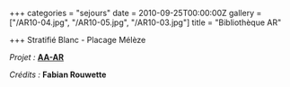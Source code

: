 +++
categories = "sejours"
date = 2010-09-25T00:00:00Z
gallery = ["/AR10-04.jpg", "/AR10-05.jpg", "/AR10-03.jpg"]
title = "Bibliothèque AR"

+++
Stratifié Blanc - Placage Mélèze

_Projet :_ <a target="_blank" href="https://aa-ar.be/"><strong>AA-AR</strong></a>

_Crédits :_ **Fabian Rouwette**